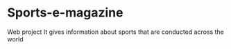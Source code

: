 # Sports-e-magazine
Web project
It gives information about sports that are conducted across the world

